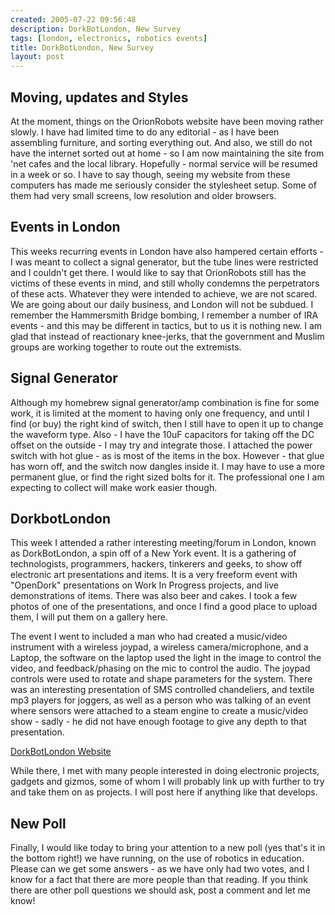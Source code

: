 ```yaml
---
created: 2005-07-22 09:56:48
description: DorkBotLondon, New Survey
tags: [london, electronics, robotics events]
title: DorkBotLondon, New Survey
layout: post
---
```

## Moving, updates and Styles

At the moment, things on the OrionRobots website have been moving rather slowly. I have had limited time to do any editorial - as I have been assembling furniture, and sorting everything out. And also, we still do not have the internet sorted out at home - so I am now maintaining the site from 'net cafes and the local library. Hopefully - normal service will be resumed in a week or so. I have to say though, seeing my website from these computers has made me seriously consider the stylesheet setup. Some of them had very small screens, low resolution and older browsers.

## Events in London

This weeks recurring events in London have also hampered certain efforts - I was meant to collect a signal generator, but the tube lines were restricted and I couldn't get there. I would like to say that OrionRobots still has the victims of these events in mind, and still wholly condemns the perpetrators of these acts. Whatever they were intended to achieve, we are not scared. We are going about our daily business, and London will not be subdued. I remember the Hammersmith Bridge bombing, I remember a number of IRA events - and this may be different in tactics, but to us it is nothing new. I am glad that instead of reactionary knee-jerks, that the government and Muslim groups are working together to route out the extremists.

## Signal Generator

Although my homebrew signal generator/amp combination is fine for some work, it is limited at the moment to having only one frequency, and until I find (or buy) the right kind of switch, then I still have to open it up to change the waveform type. Also - I have the 10uF capacitors for taking off the DC offset on the outside - I may try and integrate those. I attached the power switch with hot glue - as is most of the items in the box. However - that glue has worn off, and the switch now dangles inside it. I may have to use a more permanent glue, or find the right sized bolts for it. The professional one I am expecting to collect will make work easier though.

## DorkbotLondon

This week I attended a rather interesting meeting/forum in London, known as DorkBotLondon, a spin off of a New York event. It is a gathering of technologists, programmers, hackers, tinkerers and geeks, to show off electronic art presentations and items. It is a very freeform event with "OpenDork" presentations on Work In Progress projects, and live demonstrations of items. There was also beer and cakes. I took a few photos of one of the presentations, and once I find a good place to upload them, I will put them on a gallery here.

The event I went to included a man who had created a music/video instrument with a wireless joypad, a wireless camera/microphone, and a Laptop, the software on the laptop used the light in the image to control the video, and feedback/phasing on the mic to control the audio. The joypad controls were used to rotate and shape parameters for the system. There was an interesting presentation of SMS controlled chandeliers, and textile mp3 players for joggers, as well as a person who was talking of an event where sensors were attached to a steam engine to create a music/video show - sadly - he did not have enough footage to give any depth to that presentation.

[DorkBotLondon Website](http://dorkbotlondon.org/)

While there, I met with many people interested in doing electronic projects, gadgets and gizmos, some of whom I will probably link up with further to try and take them on as projects. I will post here if anything like that develops.

## New Poll

Finally, I would like today to bring your attention to a new poll (yes that's it in the bottom right!) we have running, on the use of robotics in education. Please can we get some answers - as we have only had two votes, and I know for a fact that there are more people than that reading. If you think there are other poll questions we should ask, post a comment and let me know!
